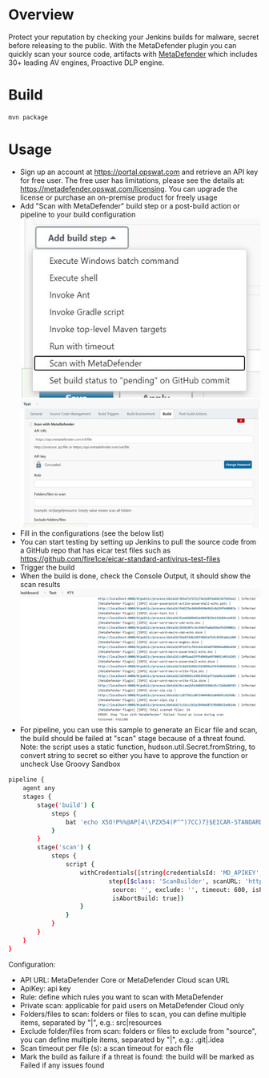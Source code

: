 # Overview

Protect your reputation by checking your Jenkins builds for malware, secret before releasing to the public. With the MetaDefender plugin you can quickly scan your source code, artifacts with [MetaDefender](https://www.opswat.com/products/metadefender) which includes 30+ leading AV engines, Proactive DLP engine. 

# Build
```sh
mvn package
```

# Usage

- Sign up an account at <https://portal.opswat.com> and retrieve an API key for free user. The free user has limitations, please see the details at: <https://metadefender.opswat.com/licensing>. You can upgrade the license or purchase an on-premise product for freely usage
- Add "Scan with MetaDefender" build step or a post-build action or pipeline to your build configuration
![add build step](docs/images/add_build_step.JPG)
![configuration](docs/images/configuration.JPG)
- Fill in the configurations (see the below list)
- You can start testing by setting up Jenkins to pull the source code from a GitHub repo that has eicar test files such as https://github.com/fire1ce/eicar-standard-antivirus-test-files
- Trigger the build
- When the build is done, check the Console Output, it should show the scan results
![scan result](docs/images/scan_result.JPG)
- For pipeline, you can use this sample to generate an Eicar file and scan, the build should be failed at "scan" stage because of a threat found. Note: the script uses a static function, hudson.util.Secret.fromString, to convert string to secret so either you have to approve the function or uncheck Use Groovy Sandbox
```sh
pipeline {
    agent any
    stages {
        stage('build') {
            steps {
                bat 'echo X5O!P%%@AP[4\\PZX54(P^^)7CC)7}$EICAR-STANDARD-ANTIVIRUS-TEST-FILE!$H+H* > file_to_scan.txt'
            }
        }
        stage('scan') {
            steps {
                script {
                    withCredentials([string(credentialsId: 'MD_APIKEY', variable: 'md_apikey')]){
							step([$class: 'ScanBuilder', scanURL: 'https://api.metadefender.com/v4/file', apiKey: hudson.util.Secret.fromString(md_apikey), rule: '', 
							 source: '', exclude: '', timeout: 600, isPrivateScan: false, isShowBlockedOnly: false, 
							 isAbortBuild: true])             
					}
				}
			}
		}		
    }
}
```


Configuration:
- API URL: MetaDefender Core or MetaDefender Cloud scan URL
- ApiKey: api key
- Rule: define which rules you want to scan with MetaDefender
- Private scan: applicable for paid users on MetaDefender Cloud only
- Folders/files to scan: folders or files to scan, you can define multiple items, separated by "|", e.g.: src|resources
- Exclude folder/files from scan: folders or files to exclude from "source", you can define multiple items, separated by "|", e.g.: .git|.idea
- Scan timeout per file (s): a scan timeout for each file
- Mark the build as failure if a threat is found: the build will be marked as Failed if any issues found

